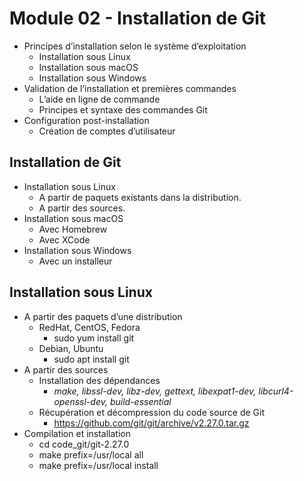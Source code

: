# Module 02 - Installation de Git

- Principes d’installation selon le système d’exploitation
    - Installation sous Linux
    - Installation sous macOS
    - Installation sous Windows
- Validation de l’installation et premières commandes
    - L’aide en ligne de commande
    - Principes et syntaxe des commandes Git
- Configuration post-installation
    - Création de comptes d’utilisateur

## Installation de Git
- Installation sous Linux
    - A partir de paquets existants dans la distribution.
    - A partir des sources.
- Installation sous macOS
    - Avec Homebrew
    - Avec XCode
- Installation sous Windows
    - Avec un installeur

## Installation sous Linux
- A partir des paquets d’une distribution
    - RedHat, CentOS, Fedora
        - sudo yum install git
    - Debian, Ubuntu
        - sudo apt install git
- A partir des sources
    - Installation des dépendances
        - _make, libssl-dev, libz-dev, gettext, libexpat1-dev, libcurl4-openssl-dev, build-essential_
    - Récupération et décompression du code source de Git
        - https://github.com/git/git/archive/v2.27.0.tar.gz
- Compilation et installation
    - cd code_git/git-2.27.0 
    - make prefix=/usr/local all 
    - make prefix=/usr/local install